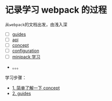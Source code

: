 # 记录学习 webpack 的过程

从`webpack`的文档出发，由浅入深

- [ ] [guides](https://webpack.js.org/guides/getting-started/)
- [ ] [api](https://webpack.js.org/api/)
- [ ] [concept](https://webpack.js.org/concepts/)
- [ ] [configuration](https://webpack.js.org/configuration/)
- [ ] [minipack 学习](https://github.com/ronami/minipack)
- 。。。

学习步骤：

- [1. 简单了解一下 concept](./concept/readme.md#simpleConcept)
- [2. guides](./guides/readme.md)

